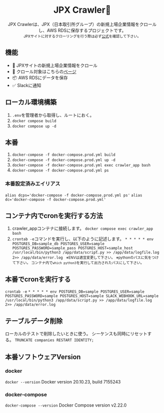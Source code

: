 <h1 align='center'>JPX Crawler🌈</h1>
<p align='center'>
  JPX Crawlerは、JPX（日本取引所グループ）の新規上場企業情報をクロールし、AWS RDSに保存するプロジェクトです。<br><small>JPXサイトに対するクローリングを行う際は必ず<a href="https://www.jpx.co.jp/term-of-use/index.html">公式</a>を確認して下さい。</small>
</p>

## 機能
- 🐛 JPXサイトの新規上場企業情報をクロール
- 🔗 クロール対象はこちらの<a href="https://www.jpx.co.jp/listing/stocks/new/index.html">ページ</a>
- 📦 AWS RDSにデータを保存
- ✅ Slackに通知

## ローカル環境構築
1. `.env`を管理者から取得し、ルートにおく。
2. `docker compose build`
3. `docker compose up -d`

## 本番
1. `docker-compose -f docker-compose.prod.yml build`
2. `docker-compose -f docker-compose.prod.yml up -d`
3. `docker-compose -f docker-compose.prod.yml exec crawler_app bash`
4. `docker-compose -f docker-compose.prod.yml ps`
### 本番設定済みエイリアス
`alias dcps='docker-compose -f docker-compose.prod.yml ps'`
`alias dc='docker-compose -f docker-compose.prod.yml'`

## コンテナ内でcronを実行する方法
1. crawler_appコンテナに接続します。
`docker compose exec crawler_app bash`
2. `crontab -e`コマンドを実行し、以下のように記述します。
`* * * * * env POSTGRES_DB=sample_db POSTGRES_USER=sample POSTGRES_PASSWORD=sample_pass POSTGRES_HOST=sample_host  /usr/local/bin/python3 /app/data/script.py >> /app/data/logfile.log 2>> /app/data/error.log
`
<small>※ENVは適宜変更して下さい。</small>
<small>※pythonのパスに気をつけて下さい。
コンテナ内で`which python3`を実行して出力されたパスにして下さい。</small>

## 本番でcronを実行する
`crontab -e`
`* * * * * env POSTGRES_DB=sample POSTGRES_USER=sample POSTGRES_PASSWORD=sample POSTGRES_HOST=sample SLACK_WEBHOOK_URL=sample /usr/local/bin/python3 /app/data/script.py >> /app/data/logfile.log 2>> /app/data/error.log
`

## テーブルデータ削除
ローカルのテストで削除したいときに使う。
シーケンスも同時にリセットする。
`TRUNCATE companies RESTART IDENTITY;`

## 本番ソフトウェアVersion

### docker
`docker --version`
Docker version 20.10.23, build 7155243
### docker-compose
`docker-compose --version`
Docker Compose version v2.22.0

